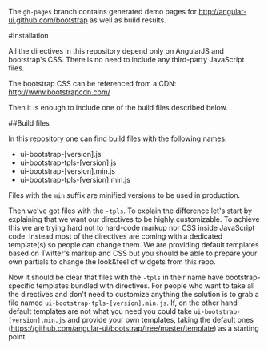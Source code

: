 The `gh-pages` branch contains generated demo pages for http://angular-ui.github.com/bootstrap as well as build results.

#Installation

All the directives in this repository depend only on AngularJS and bootstrap's CSS. There is no need to include any third-party JavaScript files.

The bootstrap CSS can be referenced from a CDN: http://www.bootstrapcdn.com/

Then it is enough to include one of the build files described below.

##Build files

In this repository one can find build files with the following names:

* ui-bootstrap-[version].js
* ui-bootstrap-tpls-[version].js
* ui-bootstrap-[version].min.js
* ui-bootstrap-tpls-[version].min.js

Files with the `min` suffix are minified versions to be used in production.

Then we've got files with the `-tpls`. To explain the difference let's start by explaining that we want our directives to be highly customizable. To achieve this we are trying hard not to hard-code markup nor CSS inside JavaScript code. Instead most of the directives are coming with a dedicated template(s) so people can change them. We are providing default templates based on Twitter's markup and CSS but you should be able to prepare your own partials to change the look&feel of widgets from this repo.

Now it should be clear that files with the `-tpls` in their name have bootstrap-specific templates bundled with directives. For people who want to take all the directives and don't need to customize anything the solution is to grab a file named `ui-bootstrap-tpls-[version].min.js`. If, on the other hand default templates are not what you need you could take `ui-bootstrap-[version].min.js` and provide your own templates, taking the default ones (https://github.com/angular-ui/bootstrap/tree/master/template) as a starting point.

